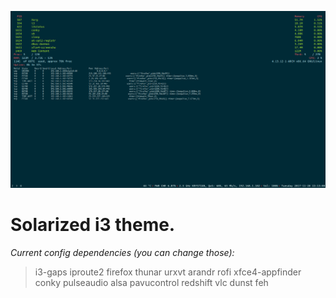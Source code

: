 ![alt text](https://github.com/krystianbajno/themes/blob/master/solarized/Screenshot.png "PIC HERE")
# Solarized i3 theme.
*Current config dependencies (you can change those):*
> i3-gaps iproute2 firefox thunar urxvt arandr rofi xfce4-appfinder conky pulseaudio alsa pavucontrol redshift vlc dunst feh
